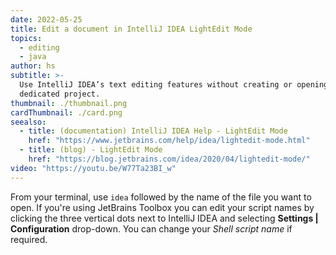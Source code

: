 ```yaml
---
date: 2022-05-25
title: Edit a document in IntelliJ IDEA LightEdit Mode
topics:
  - editing
  - java
author: hs
subtitle: >-
  Use IntelliJ IDEA’s text editing features without creating or opening a
  dedicated project.
thumbnail: ./thumbnail.png
cardThumbnail: ./card.png
seealso:
  - title: (documentation) IntelliJ IDEA Help - LightEdit Mode
    href: "https://www.jetbrains.com/help/idea/lightedit-mode.html"
  - title: (blog) - LightEdit Mode
    href: "https://blog.jetbrains.com/idea/2020/04/lightedit-mode/"
video: "https://youtu.be/W77Ta23BI_w"
---
```


From your terminal, use `idea` followed by the name of the file you want to open. If you're using JetBrains Toolbox you can edit your script names by clicking the three vertical dots next to IntelliJ IDEA and selecting **Settings | Configuration** drop-down. You can change your _Shell script name_ if required.
